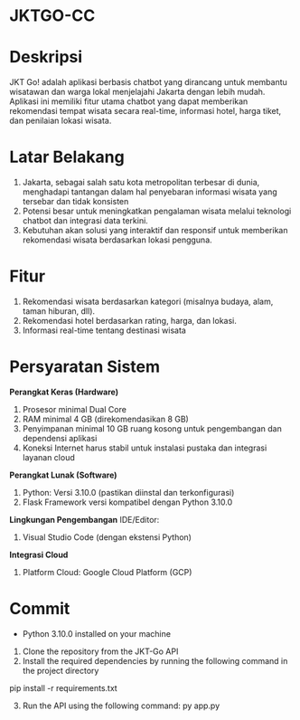 # JKTGO-CC
# Deskripsi
JKT Go! adalah aplikasi berbasis chatbot yang dirancang untuk membantu wisatawan dan warga lokal menjelajahi Jakarta dengan lebih mudah. Aplikasi ini memiliki fitur utama chatbot yang dapat memberikan rekomendasi tempat wisata secara real-time, informasi hotel, harga tiket, dan penilaian lokasi wisata.
# Latar Belakang
1. Jakarta, sebagai salah satu kota metropolitan terbesar di dunia, menghadapi tantangan dalam hal penyebaran informasi wisata yang tersebar dan tidak konsisten
2. Potensi besar untuk meningkatkan pengalaman wisata melalui teknologi chatbot dan integrasi data terkini.
3. Kebutuhan akan solusi yang interaktif dan responsif untuk memberikan rekomendasi wisata berdasarkan lokasi pengguna.
# Fitur
1. Rekomendasi wisata berdasarkan kategori (misalnya budaya, alam, taman hiburan, dll).
2. Rekomendasi hotel berdasarkan rating, harga, dan lokasi.
3. Informasi real-time tentang destinasi wisata
# Persyaratan Sistem
**Perangkat Keras (Hardware)**
1. Prosesor minimal Dual Core
2. RAM minimal 4 GB (direkomendasikan 8 GB)
3. Penyimpanan minimal 10 GB ruang kosong untuk pengembangan dan dependensi aplikasi
4. Koneksi Internet harus stabil untuk instalasi pustaka dan integrasi layanan cloud

**Perangkat Lunak (Software)**
1. Python: Versi 3.10.0 (pastikan diinstal dan terkonfigurasi)
2. Flask Framework versi kompatibel dengan Python 3.10.0

**Lingkungan Pengembangan**
IDE/Editor:
1. Visual Studio Code (dengan ekstensi Python)

**Integrasi Cloud**
1. Platform Cloud: Google Cloud Platform (GCP)

# Commit
- Python 3.10.0 installed on your machine

1. Clone the repository from the JKT-Go API
2. Install the required dependencies by running the following command in the project directory

pip install -r requirements.txt

3. Run the API using the following command:
py app.py 
